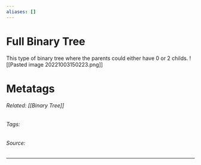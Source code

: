 ```yaml
---
aliases: []
---
```

# Full Binary Tree
This type of binary tree where the parents could either have 0 or 2 childs. ![[Pasted image 20221003150223.png]]


# Metatags
###### Related: [[Binary Tree]]
###### Tags: 
###### Source: 

---
